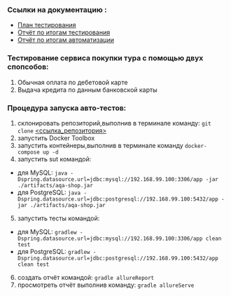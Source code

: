 ### Ссылки на документацию :
* [План тестирования](https://github.com/KlokovAleksey/Diplom)
* [Отчёт по итогам тестирования](https://github.com/KlokovAleksey/Diplom/blob/main/documents/Report.md)
* [Отчёт по итогам автоматизации](https://github.com/KlokovAleksey/Diplom/blob/main/documents/Summary.md)

### Тестирование сервиса покупки тура с помощью двух спопсобов:
1.  Обычная оплата по дебетовой карте
2.  Выдача кредита по данным банковской карты

### Процедура запуска авто-тестов:
1. склонировать репозиторий,выполнив в терминале команду: ```git clone``` [<ссылка_репозитория>](https://github.com/KlokovAleksey/Diplom.git)
2. запустить Docker Toolbox
3. запустить контейнеры,выполнив в терминале команду ```docker-compose up -d```
4. запустить sut командой:
*  для MySQL: ```java -Dspring.datasource.url=jdbc:mysql://192.168.99.100:3306/app -jar ./artifacts/aqa-shop.jar```
*  для PostgreSQL: ```java -Dspring.datasource.url=jdbc:postgresql://192.168.99.100:5432/app -jar ./artifacts/aqa-shop.jar```
5. запустить тесты командой:
* для MySQL: ```gradlew -Dspring.datasource.url=jdbc:mysql://192.168.99.100:3306/app clean test```
* для PostgreSQL: ```gradlew -Dspring.datasource.url=jdbc:postgresql://192.168.99.100:5432/app clean test```
6. создать отчёт командой: ```gradle allureReport```
7. просмотреть отчёт выполнив команду: ```gradle allureServe```
